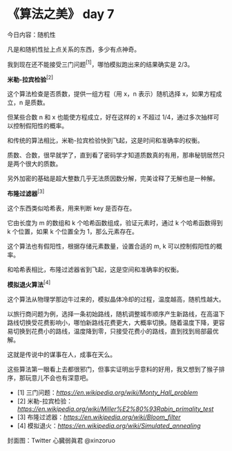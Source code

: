 # 《算法之美》 day 7

今日内容：随机性

凡是和随机性扯上点关系的东西，多少有点神奇。

我到现在还不能接受三门问题<sup>[1]</sup>，哪怕模拟跑出来的结果确实是 2/3。

**米勒-拉宾检验**<sup>[2]</sup>

这个算法检查是否质数，提供一组方程（用 x，n 表示）随机选择 x，如果方程成立，n 是质数。

但某些合数 n 和 x 也能使方程成立，好在这样的 x 不超过 1/4，通过多次抽样可以控制假阳性的概率。

和传统的算法相比，米勒-拉宾检验快到飞起，这是时间和准确率的权衡。

质数、合数，很早就学了，直到看了密码学才知道质数真的有用，那串秘钥居然只是两个很大的质数。

另外加密的基础是超大整数几乎无法质因数分解，完美诠释了无解也是一种解。

**布隆过滤器**<sup>[3]</sup>

这个东西类似哈希表，用来判断 key 是否存在。

它由长度为 m 的数组和 k 个哈希函数组成，验证元素时，通过 k 个哈希函数得到 k 个位置，如果 k 个位置全为 1，那么元素存在。

这个算法也有假阳性，根据存储元素数量，设置合适的 m, k 可以控制假阳性的概率。

和哈希表相比，布隆过滤器省到飞起，这是空间和准确率的权衡。

**模拟退火算法**<sup>[4]</sup>

这个算法从物理学那边牛过来的，模拟晶体冷却的过程，温度越高，随机性越大。

以旅行商问题为例，选择一条初始路线，随机调整城市顺序产生新路线，在高温下路线切换受花费影响小，哪怕新路线花费更大，大概率切换。随着温度下降，更容易切换到花费小的路线，温度降到零，只接受花费小的路线，直到找到局部最优解。

这就是传说中的谋事在人，成事在天么。

这些算法第一眼看上去都很邪门，但事实证明出乎意料的好用，我又想到了猴子排序，那玩意儿不会也有深意吧。

+ [1] 三门问题：*https://en.wikipedia.org/wiki/Monty_Hall_problem*
+ [2] 米勒-拉宾检验：*https://en.wikipedia.org/wiki/Miller%E2%80%93Rabin_primality_test*
+ [3] 布隆过滤器：*https://en.wikipedia.org/wiki/Bloom_filter*
+ [4] 模拟退火：*https://en.wikipedia.org/wiki/Simulated_annealing*

封面图：Twitter 心臓弱眞君 @xinzoruo